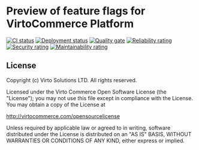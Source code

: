 # Preview of feature flags for VirtoCommerce Platform

[![CI status](https://github.com/VirtoCommerce/vc-module-feature-flags/workflows/Module%20CI/badge.svg?branch=dev)](https://github.com/VirtoCommerce/vc-module-feature-flags/actions?query=workflow%3A"Module+CI")
[![Deployment status](https://github.com/VirtoCommerce/vc-module-feature-flags/workflows/Module%20deployment/badge.svg?branch=dev)](https://github.com/VirtoCommerce/vc-module-feature-flags/actions?query=workflow%3A"Module+deployment") 
[![Quality gate](https://sonarcloud.io/api/project_badges/measure?project=VirtoCommerce_vc-module-feature-flags&metric=alert_status&branch=dev)](https://sonarcloud.io/dashboard?id=VirtoCommerce_vc-module-feature-flags)
[![Reliability rating](https://sonarcloud.io/api/project_badges/measure?project=VirtoCommerce_vc-module-feature-flags&metric=reliability_rating&branch=dev)](https://sonarcloud.io/dashboard?id=VirtoCommerce_vc-module-feature-flags)
[![Security rating](https://sonarcloud.io/api/project_badges/measure?project=VirtoCommerce_vc-module-feature-flags&metric=security_rating&branch=dev)](https://sonarcloud.io/dashboard?id=VirtoCommerce_vc-module-feature-flags)
[![Maintainability rating](https://sonarcloud.io/api/project_badges/measure?project=VirtoCommerce_vc-module-feature-flags&metric=sqale_rating&branch=dev)](https://sonarcloud.io/dashboard?id=VirtoCommerce_vc-module-feature-flags)

## License

Copyright (c) Virto Solutions LTD.  All rights reserved.

Licensed under the Virto Commerce Open Software License (the "License"); you
may not use this file except in compliance with the License. You may
obtain a copy of the License at

<http://virtocommerce.com/opensourcelicense>

Unless required by applicable law or agreed to in writing, software
distributed under the License is distributed on an "AS IS" BASIS,
WITHOUT WARRANTIES OR CONDITIONS OF ANY KIND, either express or
implied.
